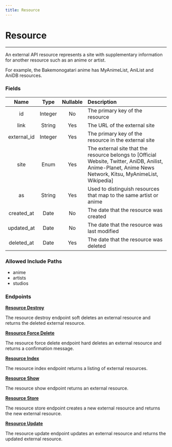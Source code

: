 ```yaml
---
title: Resource
---
```


# Resource

---

An external API resource represents a site with supplementary information for another resource such as an anime or artist.

For example, the Bakemonogatari anime has MyAnimeList, AniList and AniDB resources.

### Fields

|    Name     |  Type   | Nullable | Description                                                        |
| :---------: | :-----: | :------: | :------------------------------------------------------------------|
| id          | Integer | No       | The primary key of the resource                                    |
| link        | String  | Yes      | The URL of the external site                                       |
| external_id | Integer | Yes      | The primary key of the resource in the external site               |
| site        | Enum    | Yes      | The external site that the resource belongs to [Official Website, Twitter, AniDB, Anilist, Anime-Planet, Anime News Network, Kitsu, MyAnimeList, Wikipedia] |
| as          | String  | Yes      | Used to distinguish resources that map to the same artist or anime |
| created_at  | Date    | No       | The date that the resource was created                             |
| updated_at  | Date    | No       | The date that the resource was last modified                       |
| deleted_at  | Date    | Yes      | The date that the resource was deleted                             |

### Allowed Include Paths

* anime
* artists
* studios

### Endpoints

**[Resource Destroy](/wiki/resource/destroy/)**

The resource destroy endpoint soft deletes an external resource and returns the deleted external resource.

**[Resource Force Delete](/wiki/resource/forceDelete/)**

The resource force delete endpoint hard deletes an external resource and returns a confirmation message.

**[Resource Index](/wiki/resource/index/)**

The resource index endpoint returns a listing of external resources.

**[Resource Show](/wiki/resource/show/)**

The resource show endpoint returns an external resource.

**[Resource Store](/wiki/resource/store/)**

The resource store endpoint creates a new external resource and returns the new external resource.

**[Resource Update](/wiki/resource/update/)**

The resource update endpoint updates an external resource and returns the updated external resource.